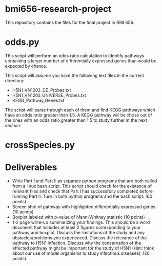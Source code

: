 bmi656-research-project
=======================

This repository contains the files for the final project in BMI 656.

# odds.py

This script will perform an odds ratio calculation to identify pathways
containing a larger number of differentially expressed genes than would be
expected by chance.

This script will assume you have the following text files in the current
directory:

+ H5N1_VN1203_DE_Probes.txt
+ H5N1_VN1203_UNIVERSE_Probes.txt
+ KEGG_Pathway_Genes.txt

The script will parse through each of them and find KEGG pathways which have an
odds ratio greater than 1.5. A KEGG pathway will be chose out of the ones with
an odds ratio greater than 1.5 to study further in the next section.

# crossSpecies.py

# Deliverables 

+ Write Part I and Part II as separate python programs that are both called from a linux bash script. This
script should check for the existence of relevant files and check that Part I has successfully completed
before running Part II. Turn in both python programs and the bash script. (60 points)
+ Screen shot of pathway with highlighted differentially expressed genes (10 points)
+ Boxplot labeled with p-value of Mann-Whitney statistic (10 points)
+ 1-2 page write-up summarizing your findings. This should be a word document that includes at least 2
figures corresponding to your pathway and boxplot. Discuss the limitations of the study and any obstacles/problems you experienced. Discuss the relevance of the pathway to H5N1 infection. Discuss why the conservation of the affected pathway might be important for the study of H5N1 (Hint: think about our use of model organisms to study infectious diseases). (20 points)
